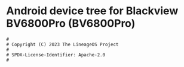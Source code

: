 # Android device tree for Blackview BV6800Pro (BV6800Pro)

```
#
# Copyright (C) 2023 The LineageOS Project
#
# SPDX-License-Identifier: Apache-2.0
#
```
